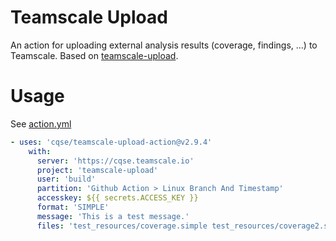 # Teamscale Upload

An action for uploading external analysis results (coverage, findings, …) to Teamscale. Based on [teamscale-upload](https://github.com/cqse/teamscale-upload).

# Usage 

See [action.yml](action.yml)

```yaml
- uses: 'cqse/teamscale-upload-action@v2.9.4'
    with:
      server: 'https://cqse.teamscale.io'
      project: 'teamscale-upload'
      user: 'build'
      partition: 'Github Action > Linux Branch And Timestamp'
      accesskey: ${{ secrets.ACCESS_KEY }}
      format: 'SIMPLE'
      message: 'This is a test message.'
      files: 'test_resources/coverage.simple test_resources/coverage2.simple'
```
